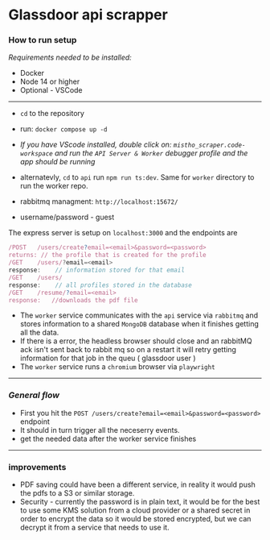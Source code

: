 # Glassdoor api scrapper


### How to run setup
_Requirements needed to be installed:_

- Docker
- Node 14 or higher
- Optional - VSCode

---
- `cd` to the repository
- run: `docker compose up -d` 
- _If you have VScode installed, double click on: `mistho_scraper.code-workspace` and run the `API Server & Worker` debugger profile and the app should be running_ 

- alternatevly, `cd` to `api` run `npm run ts:dev`. Same for `worker` directory to run the worker repo.

- rabbitmq managment: `http://localhost:15672/`
- username/password - guest

The express  server is setup on `localhost:3000` and the endpoints are
```JavaScript
/POST   /users/create?email=<email>&password=<password>
returns: // the profile that is created for the profile
/GET    /users/?email=<email>
response:    // information stored for that email
/GET    /users/
response:    // all profiles stored in the database
/GET    /resume/?email=<email>
response:   //downloads the pdf file
```
- The `worker` service communicates with the `api` service via `rabbitmq` and stores information to a shared `MongoDB` database when it finishes getting all the data.
- If there is a error, the headless browser should close and an rabbitMQ ack isn't sent back to rabbit mq so on a restart it will retry getting information for that job in the queu ( glassdoor user )
- The `worker` service runs a `chromium` browser via `playwright`


---

### *General flow*
- First you hit the `POST /users/create?email=<email>&password=<password>` endpoint
- It should in turn trigger all the neceserry events.
- get the needed data after the worker service finishes 

---
### improvements

- PDF saving could have been a different service, in reality it would push the pdfs to a S3 or similar storage.
- Security - currently the password is in plain text, it would be for the best to use some KMS solution from a cloud provider or a shared secret in order to encrypt the data so it would be stored encrypted, but we can decrypt it from a service that needs to use it.
